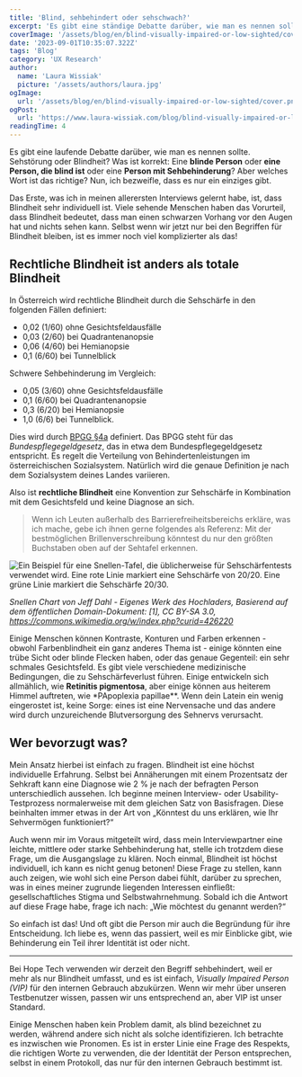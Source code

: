 ```yaml
---
title: 'Blind, sehbehindert oder sehschwach?'
excerpt: 'Es gibt eine ständige Debatte darüber, wie man es nennen soll. Sehbehinderung oder Blindheit? Was ist richtig? Eine blinde Person oder eine Person, die mit Blindheit lebt oder eine Person mit geringer Sehkraft? Aber welches ist das richtige Wort? Nun, ich bezweifle, dass es nur ein Wort gibt ...'
coverImage: '/assets/blog/en/blind-visually-impaired-or-low-sighted/cover.png'
date: '2023-09-01T10:35:07.322Z'
tags: 'Blog'
category: 'UX Research'
author:
  name: 'Laura Wissiak'
  picture: '/assets/authors/laura.jpg'
ogImage:
  url: '/assets/blog/en/blind-visually-impaired-or-low-sighted/cover.png'
ogPost:
  url: 'https://www.laura-wissiak.com/blog/blind-visually-impaired-or-low-sighted'
readingTime: 4
---
```


Es gibt eine laufende Debatte darüber, wie man es nennen sollte. Sehstörung oder Blindheit? Was ist korrekt: Eine **blinde Person** oder **eine Person, die blind ist** oder eine **Person mit Sehbehinderung**? Aber welches Wort ist das richtige? Nun, ich bezweifle, dass es nur ein einziges gibt.

Das Erste, was ich in meinen allerersten Interviews gelernt habe, ist, dass Blindheit sehr individuell ist. Viele sehende Menschen haben das Vorurteil, dass Blindheit bedeutet, dass man einen schwarzen Vorhang vor den Augen hat und nichts sehen kann. Selbst wenn wir jetzt nur bei den Begriffen für Blindheit bleiben, ist es immer noch viel komplizierter als das!

## Rechtliche Blindheit ist anders als totale Blindheit

In Österreich wird rechtliche Blindheit durch die Sehschärfe in den folgenden Fällen definiert:

- 0,02 (1/60) ohne Gesichtsfeldausfälle
- 0,03 (2/60) bei Quadrantenanopsie
- 0,06 (4/60) bei Hemianopsie
- 0,1 (6/60) bei Tunnelblick

Schwere Sehbehinderung im Vergleich:

- 0,05 (3/60) ohne Gesichtsfeldausfälle
- 0,1 (6/60) bei Quadrantenanopsie
- 0,3 (6/20) bei Hemianopsie
- 1,0 (6/6) bei Tunnelblick.

Dies wird durch [BPGG §4a](https://www.ris.bka.gv.at/normdokument.wxe?ShowPrintPreview=True&abfrage=bundesnormen&anlage=&artikel=&fassungvom=2021-05-12&gesetzesnummer=10008859&paragraf=4a&uebergangsrecht=) definiert. Das BPGG steht für das _Bundespflegegeldgesetz_, das in etwa dem Bundespflegegeldgesetz entspricht. Es regelt die Verteilung von Behindertenleistungen im österreichischen Sozialsystem. Natürlich wird die genaue Definition je nach dem Sozialsystem deines Landes variieren.

Also ist **rechtliche Blindheit** eine Konvention zur Sehschärfe in Kombination mit dem Gesichtsfeld und keine Diagnose an sich.

> Wenn ich Leuten außerhalb des Barrierefreiheitsbereichs erkläre, was ich mache, gebe ich ihnen gerne folgendes als Referenz: Mit der bestmöglichen Brillenverschreibung könntest du nur den größten Buchstaben oben auf der Sehtafel erkennen.

![Ein Beispiel für eine Snellen-Tafel, die üblicherweise für Sehschärfentests verwendet wird. Eine rote Linie markiert eine Sehschärfe von 20/20. Eine grüne Linie markiert die Sehschärfe 20/30.](/assets/blog/en/blind-visually-impaired-or-low-sighted/image-1.png)

_Snellen Chart von Jeff Dahl - Eigenes Werk des Hochladers, Basierend auf dem öffentlichen Domain-Dokument: [1], CC BY-SA 3.0, https://commons.wikimedia.org/w/index.php?curid=426220_

Einige Menschen können Kontraste, Konturen und Farben erkennen - obwohl Farbenblindheit ein ganz anderes Thema ist - einige könnten eine trübe Sicht oder blinde Flecken haben, oder das genaue Gegenteil: ein sehr schmales Gesichtsfeld. Es gibt viele verschiedene medizinische Bedingungen, die zu Sehschärfeverlust führen. Einige entwickeln sich allmählich, wie **Retinitis pigmentosa**, aber einige können aus heiterem Himmel auftreten, wie \*PApoplexia papillae\*\*. Wenn dein Latein ein wenig eingerostet ist, keine Sorge: eines ist eine Nervensache und das andere wird durch unzureichende Blutversorgung des Sehnervs verursacht.

## Wer bevorzugt was?

Mein Ansatz hierbei ist einfach zu fragen. Blindheit ist eine höchst individuelle Erfahrung. Selbst bei Annäherungen mit einem Prozentsatz der Sehkraft kann eine Diagnose wie 2 % je nach der befragten Person unterschiedlich aussehen. Ich beginne meinen Interview- oder Usability-Testprozess normalerweise mit dem gleichen Satz von Basisfragen. Diese beinhalten immer etwas in der Art von „Könntest du uns erklären, wie Ihr Sehvermögen funktioniert?“

Auch wenn mir im Voraus mitgeteilt wird, dass mein Interviewpartner eine leichte, mittlere oder starke Sehbehinderung hat, stelle ich trotzdem diese Frage, um die Ausgangslage zu klären. Noch einmal, Blindheit ist höchst individuell, ich kann es nicht genug betonen! Diese Frage zu stellen, kann auch zeigen, wie wohl sich eine Person dabei fühlt, darüber zu sprechen, was in eines meiner zugrunde liegenden Interessen einfließt: gesellschaftliches Stigma und Selbstwahrnehmung. Sobald ich die Antwort auf diese Frage habe, frage ich nach: „Wie möchtest du genannt werden?“

So einfach ist das! Und oft gibt die Person mir auch die Begründung für ihre Entscheidung. Ich liebe es, wenn das passiert, weil es mir Einblicke gibt, wie Behinderung ein Teil ihrer Identität ist oder nicht.

---

Bei Hope Tech verwenden wir derzeit den Begriff sehbehindert, weil er mehr als nur Blindheit umfasst, und es ist einfach, _Visually Impaired Person (VIP)_ für den internen Gebrauch abzukürzen. Wenn wir mehr über unseren Testbenutzer wissen, passen wir uns entsprechend an, aber VIP ist unser Standard.

Einige Menschen haben kein Problem damit, als blind bezeichnet zu werden, während andere sich nicht als solche identifizieren. Ich betrachte es inzwischen wie Pronomen. Es ist in erster Linie eine Frage des Respekts, die richtigen Worte zu verwenden, die der Identität der Person entsprechen, selbst in einem Protokoll, das nur für den internen Gebrauch bestimmt ist.

